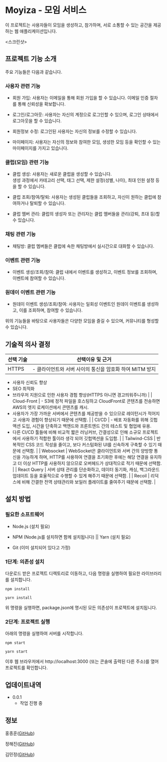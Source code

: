 # Moyiza - 모임 서비스
이 프로젝트는 사용자들이 모임을 생성하고, 참가하며, 서로 소통할 수 있는 공간을 제공하는 웹 애플리케이션입니다. 

<스크린샷>

## 프로젝트 기능 소개
주요 기능들은 다음과 같습니다.

### 사용자 관련 기능

- 회원 가입: 사용자는 이메일을 통해 회원 가입을 할 수 있습니다. 이메일 인증 절차를 통해 신뢰성을 확보합니다.

- 로그인/로그아웃: 사용자는 자신의 계정으로 로그인할 수 있으며, 로그인 상태에서 로그아웃을 할 수 있습니다.

- 회원정보 수정: 로그인된 사용자는 자신의 정보를 수정할 수 있습니다.

- 마이페이지: 사용자는 자신의 정보와 참여한 모임, 생성한 모임 등을 확인할 수 있는 마이페이지를 가지고 있습니다.

### 클럽(모임) 관련 기능

- 클럽 생성: 사용자는 새로운 클럽을 생성할 수 있습니다. <br>
  생성 과정에서 카테고리 선택, 태그 선택, 제한 설정(성별, 나이), 최대 인원 설정 등을 할 수 있습니다.

- 클럽 조회/참여/탈퇴: 사용자는 생성된 클럽들을 조회하고, 자신이 원하는 클럽에 참여하거나 탈퇴할 수 있습니다.

- 클럽 멤버 관리: 클럽의 생성자 또는 관리자는 클럽 멤버들을 관리(강퇴, 초대 등)할 수 있습니다.

### 채팅 관련 기능

- 채팅방: 클럽 멤버들은 클럽에 속한 채팅방에서 실시간으로 대화할 수 있습니다.

### 이벤트 관련 기능

- 이벤트 생성/조회/참여: 클럽 내에서 이벤트를 생성하고, 이벤트 정보를 조회하며, 이벤트에 참여할 수 있습니다.

### 원데이 이벤트 관련 기능

- 원데이 이벤트 생성/조회/참여: 사용자는 일회성 이벤트인 원데이 이벤트를 생성하고, 이를 조회하며, 참여할 수 있습니다.

위의 기능들을 바탕으로 사용자들은 다양한 모임을 즐길 수 있으며, 커뮤니티를 형성할 수 있습니다.

## 기술적 의사 결정


| 선택 기술 | 선택이유 및 근거 |
| --- | --- |
| HTTPS | - 클라이언트와 서버 사이의 통신을 암호화 하여 MITM 방지
- 사용자 신뢰도 향상
- SEO 최적화
- 브라우저 지원으로 인한 사용자 경험 향상(HTTPS 아니면 경고띄워주니까) |
| Cloud-Front | - S3에 정적 파일을 호스팅하고 CloudFront로 콘텐츠를 전송하면 AWS의 엣지 로케이션에서 콘텐츠를 캐시. 
- 사용자가 가장 가까운 서버에서 콘텐츠를 제공받을 수 있으므로 레이턴시가 적어지고 사용자 경험이 향상되기 때문에 선택함. |
| CI/CD | - 배포 자동화를 위해 깃헙 액션 도입, 시간을 단축하고 백엔드와 프론트엔드 간의 테스트 및 협업에 유용.
- 다른 CI/CD 툴들에 비해 비교적 짧은 러닝커브, 간결성으로 인해 소규모 프로젝트에서 사용하기 적합한 툴이라 생각 되어 깃헙액션을 도입함. |
| Tailwind-CSS | 반복적인 CSS 코드 작성을 줄이고, 보다 커스텀화된 UI를 신속하게 구축할 수 있기 때문에 선택함. |
| Websocket | WebSocket은 클라이언트와 서버 간의 양방향 통신을 가능하게 하며, HTTP를 사용하여 연결을 초기화한 후에는 해당 연결을 유지하고 더 이상 HTTP를 사용하지 않으므로 오버헤드가 상대적으로 적기 때문에 선택함. |
| React Query | 서버 상태 관리를 단순화하고, 데이터 동기화, 캐싱, 백그라운드 업데이트 등을 효율적으로 수행할 수 있게 해주기 때문에 선택함. |
| Recoil | 리덕스에 비해 간결한 전역 상태관리와 보일러 플레이트를 줄여주기 때문에 선택함. |



## 설치 방법
### 필요한 소프트웨어

- Node.js (설치 필요)

- NPM (Node.js를 설치하면 함께 설치됩니다) || Yarn (설치 필요)

- Git (이미 설치되어 있다고 가정)

### 1단계: 의존성 설치

다운로드 받은 프로젝트 디렉토리로 이동하고, 다음 명령을 실행하여 필요한 라이브러리를 설치합니다.


```
npm install
```
```
yarn install
```
위 명령을 실행하면, package.json에 명시된 모든 의존성이 프로젝트에 설치됩니다.

### 2단계: 프로젝트 실행

아래의 명령을 실행하여 서버를 시작합니다.


```
npm start
```
```
yarn start
```

이후 웹 브라우저에서 http://localhost:3000 (또는 콘솔에 출력된 다른 주소)를 열어 프로젝트를 확인합니다.

## 업데이트내역
- 0.0.1
  - 작업 진행 중

## 정보
홍종훈([GitHub](https://github.com/whdgnszz1))

정해진([GitHub](https://github.com/HaeJinS2))

김민정([GitHub](https://github.com/minnjeong))

